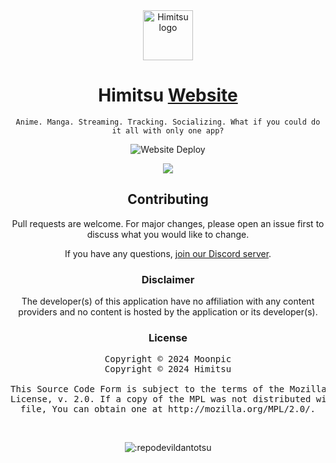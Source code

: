<div align="center">

<a href="https://himitsu2.vercel.app/">
    <img src="https://himitsu2.vercel.app/assets/icon/chrome-512.png" alt="Himitsu logo" title="Himitsu logo" width="80"/>
</a>

# Himitsu [Website](https://repodevil.netlify.app)

`Anime. Manga. Streaming. Tracking. Socializing. What if you could do it all with only one app?`

![Website Deploy](https://deploy-badge.vercel.app/?url=https://himitsu2.vercel.app/&name=Himitsu)

<p align="center">
<a href="https://discord.gg/vnrhgrt"><img src="https://invidget.switchblade.xyz/vnrhgrt"></a>
</p>

## Contributing
Pull requests are welcome. For major changes, please open an issue first to discuss what you would like to change.

If you have any questions, [join our Discord server](https://discord.gg/vnrhgrt).

### Disclaimer

The developer(s) of this application have no affiliation with any content providers and no content is hosted by the application or its developer(s).

### License

<pre>
Copyright © 2024 Moonpic
Copyright © 2024 Himitsu

This Source Code Form is subject to the terms of the Mozilla Public
License, v. 2.0. If a copy of the MPL was not distributed with this
file, You can obtain one at http://mozilla.org/MPL/2.0/.
</pre>

</div>

<br />
<p align="center">
<img src="https://count.getloli.com/get/@:repodevildantotsu" alt=":repodevildantotsu" />
</p>
